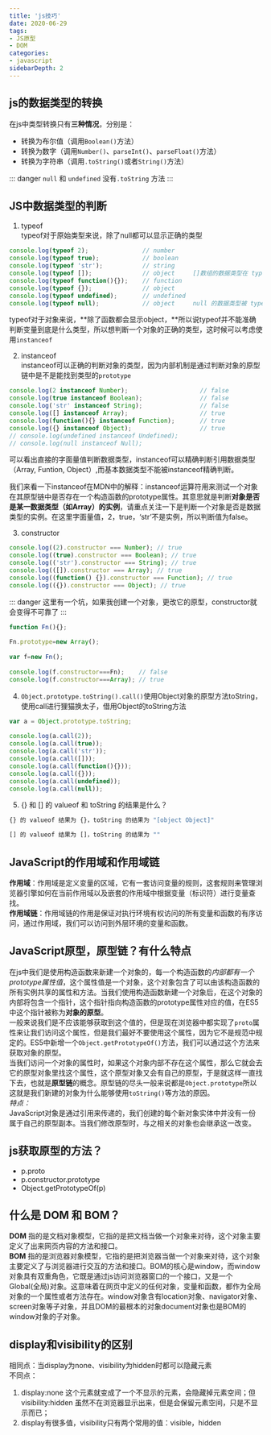 ```yaml
---
title: 'js技巧'
date: 2020-06-29
tags:
- JS原型
- DOM
categories: 
- javascript
sidebarDepth: 2
---
```


## js的数据类型的转换  

在js中类型转换只有**三种情况**，分别是：
- 转换为布尔值（调用<code>Boolean()</code>方法）
- 转换为数字（调用<code>Number()</code>、<code>parseInt()</code>、<code>parseFloat()</code>方法）
- 转换为字符串（调用<code>.toString()</code>或者<code>String()</code>方法）

::: danger
<code>null</code> 和 <code>undefined</code> 没有<code>.toString</code> 方法
:::

## JS中数据类型的判断

1. typeof  
  typeof对于原始类型来说，除了null都可以显示正确的类型
```javascript
console.log(typeof 2);               // number
console.log(typeof true);            // boolean
console.log(typeof 'str');           // string
console.log(typeof []);              // object     []数组的数据类型在 typeof 中被解释为 object
console.log(typeof function(){});    // function
console.log(typeof {});              // object
console.log(typeof undefined);       // undefined
console.log(typeof null);            // object     null 的数据类型被 typeof 解释为 object

```
typeof对于对象来说，**除了函数都会显示object，**所以说typeof并不能准确判断变量到底是什么类型，所以想判断一个对象的正确的类型，这时候可以考虑使用<code>instanceof</code>

2. instanceof  
instanceof可以正确的判断对象的类型，因为内部机制是通过判断对象的原型链中是不是能找到类型的<code>prototype</code>
```javascript
console.log(2 instanceof Number);                    // false
console.log(true instanceof Boolean);                // false 
console.log('str' instanceof String);                // false  
console.log([] instanceof Array);                    // true
console.log(function(){} instanceof Function);       // true
console.log({} instanceof Object);                   // true    
// console.log(undefined instanceof Undefined);
// console.log(null instanceof Null);
```
可以看出直接的字面量值判断数据类型，instanceof可以精确判断引用数据类型（Array, Funtion, Object）,而基本数据类型不能被instanceof精确判断。

我们来看一下instanceof在MDN中的解释：instanceof运算符用来测试一个对象在其原型链中是否存在一个构造函数的prototype属性。其意思就是判断**对象是否是某一数据类型（如Array）的实例**，请重点关注一下是判断一个对象是否是数据类型的实例。在这里字面量值，2，true，‘str’不是实例，所以判断值为false。

3. constructor
```javascript
console.log((2).constructor === Number); // true
console.log((true).constructor === Boolean); // true
console.log(('str').constructor === String); // true
console.log(([]).constructor === Array); // true
console.log((function() {}).constructor === Function); // true
console.log(({}).constructor === Object); // true
```
::: danger
这里有一个坑，如果我创建一个对象，更改它的原型，constructor就会变得不可靠了
:::

```javascript
function Fn(){};
 
Fn.prototype=new Array();
 
var f=new Fn();
 
console.log(f.constructor===Fn);    // false
console.log(f.constructor===Array); // true 

```

4. <code>Object.prototype.toString().call()</code>使用Object对象的原型方法toString，使用call进行狸猫换太子，借用Object的toString方法

```javascript
var a = Object.prototype.toString;
 
console.log(a.call(2));
console.log(a.call(true));
console.log(a.call('str'));
console.log(a.call([]));
console.log(a.call(function(){}));
console.log(a.call({}));
console.log(a.call(undefined));
console.log(a.call(null));
```

5. {} 和 [] 的 valueof 和 toString 的结果是什么？  
```javascript
{} 的 valueof 结果为 {}，toString 的结果为 "[object Object]"

[] 的 valueof 结果为 []，toString 的结果为 ""
```

## JavaScript的作用域和作用域链 
**作用域**：作用域是定义变量的区域，它有一套访问变量的规则，这套规则来管理浏览器引擎如何在当前作用域以及嵌套的作用域中根据变量（标识符）进行变量查找。  
**作用域链**：作用域链的作用是保证对执行环境有权访问的所有变量和函数的有序访问，通过作用域，我们可以访问到外层环境的变量和函数。

## JavaScript原型，原型链？有什么特点
在js中我们是使用构造函数来新建一个对象的，每一个构造函数的*内部都有一个prototype属性值*，这个属性值是一个对象，这个对象包含了可以由该构造函数的所有实例共享的属性和方法。当我们使用构造函数新建一个对象后，在这个对象的内部将包含一个指针，这个指针指向构造函数的prototype属性对应的值，在ES5中这个指针被称为**对象的原型**。  
一般来说我们是不应该能够获取到这个值的，但是现在浏览器中都实现了<code>proto</code>属性来让我们访问这个属性，但是我们最好不要使用这个属性，因为它不是规范中规定的。ES5中新增一个<code>Object.getPrototypeOf()</code>方法，我们可以通过这个方法来获取对象的原型。  
当我们访问一个对象的属性时，如果这个对象内部不存在这个属性，那么它就会去它的原型对象里找这个属性，这个原型对象又会有自己的原型，于是就这样一直找下去，也就是**原型链**的概念。原型链的尽头一般来说都是<code>Object.prototype</code>所以这就是我们新建的对象为什么能够使用<code>toString()</code>等方法的原因。  
*特点：*  
JavaScript对象是通过引用来传递的，我们创建的每个新对象实体中并没有一份属于自己的原型副本。当我们修改原型时，与之相关的对象也会继承这一改变。

## js获取原型的方法？
- p.proto
- p.constructor.prototype
- Object.getPrototypeOf(p)

## 什么是 DOM 和 BOM？  
**DOM** 指的是文档对象模型，它指的是把文档当做一个对象来对待，这个对象主要定义了出来网页内容的方法和接口。   
**BOM** 指的是浏览器对象模型，它指的是把浏览器当做一个对象来对待，这个对象主要定义了与浏览器进行交互的方法和接口。BOM的核心是window，而window对象具有双重角色，它既是通过js访问浏览器窗口的一个接口，又是一个Global(全局)对象。这意味着在网页中定义的任何对象，变量和函数，都作为全局对象的一个属性或者方法存在。window对象含有location对象、navigator对象、screen对象等子对象，并且DOM的最根本的对象document对象也是BOM的window对象的子对象。

## display和visibility的区别
相同点：当display为none、visibility为hidden时都可以隐藏元素  
不同点：  
1. display:none 这个元素就变成了一个不显示的元素，会隐藏掉元素空间；但visibility:hidden 虽然不在浏览器显示出来，但是会保留元素空间，只是不显示而已；
2. display有很多值，visibility只有两个常用的值：visible，hidden

